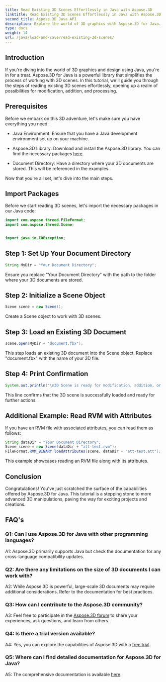 ```yaml
---
title: Read Existing 3D Scenes Effortlessly in Java with Aspose.3D
linktitle: Read Existing 3D Scenes Effortlessly in Java with Aspose.3D
second_title: Aspose.3D Java API
description: Explore the world of 3D graphics with Aspose.3D for Java. Effortlessly read and manipulate existing 3D scenes.
type: docs
weight: 14
url: /java/load-and-save/read-existing-3d-scenes/
---
```

## Introduction

If you're diving into the world of 3D graphics and design using Java, you're in for a treat. Aspose.3D for Java is a powerful library that simplifies the process of working with 3D scenes. In this tutorial, we'll guide you through the steps of reading existing 3D scenes effortlessly, opening up a realm of possibilities for modification, addition, and processing.

## Prerequisites

Before we embark on this 3D adventure, let's make sure you have everything you need:

- Java Environment: Ensure that you have a Java development environment set up on your machine.

- Aspose.3D Library: Download and install the Aspose.3D library. You can find the necessary packages [here](https://releases.aspose.com/3d/java/).

- Document Directory: Have a directory where your 3D documents are stored. This will be referenced in the examples.

Now that you're all set, let's dive into the main steps.

## Import Packages

Before we start reading 3D scenes, let's import the necessary packages in our Java code:

```java
import com.aspose.threed.FileFormat;
import com.aspose.threed.Scene;


import java.io.IOException;
```

## Step 1: Set Up Your Document Directory

```java
String MyDir = "Your Document Directory";
```

Ensure you replace "Your Document Directory" with the path to the folder where your 3D documents are stored.

## Step 2: Initialize a Scene Object

```java
Scene scene = new Scene();
```

Create a Scene object to work with 3D scenes.

## Step 3: Load an Existing 3D Document

```java
scene.open(MyDir + "document.fbx");
```

This step loads an existing 3D document into the Scene object. Replace "document.fbx" with the name of your 3D file.

## Step 4: Print Confirmation

```java
System.out.println("\n3D Scene is ready for modification, addition, or processing purposes.");
```

This line confirms that the 3D scene is successfully loaded and ready for further actions.

## Additional Example: Read RVM with Attributes

If you have an RVM file with associated attributes, you can read them as follows:

```java
String dataDir = "Your Document Directory";
Scene scene = new Scene(dataDir + "att-test.rvm");
FileFormat.RVM_BINARY.loadAttributes(scene, dataDir + "att-test.att");
```

This example showcases reading an RVM file along with its attributes.

## Conclusion

Congratulations! You've just scratched the surface of the capabilities offered by Aspose.3D for Java. This tutorial is a stepping stone to more advanced 3D manipulations, paving the way for exciting projects and creations.

## FAQ's

### Q1: Can I use Aspose.3D for Java with other programming languages?

A1: Aspose.3D primarily supports Java but check the documentation for any cross-language compatibility updates.

### Q2: Are there any limitations on the size of 3D documents I can work with?

A2: While Aspose.3D is powerful, large-scale 3D documents may require additional considerations. Refer to the documentation for best practices.

### Q3: How can I contribute to the Aspose.3D community?

A3: Feel free to participate in the [Aspose.3D forum](https://forum.aspose.com/c/3d/18) to share your experiences, ask questions, and learn from others.

### Q4: Is there a trial version available?

A4: Yes, you can explore the capabilities of Aspose.3D with a [free trial](https://releases.aspose.com/).

### Q5: Where can I find detailed documentation for Aspose.3D for Java?

A5: The comprehensive documentation is available [here](https://reference.aspose.com/3d/java/).
